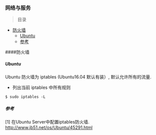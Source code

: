 ### 网络与服务

> 目录
* [防火墙](#防火墙)
    * [Ubuntu](#ubuntu)
    * [参考](#参考)

####防火墙

##### Ubuntu

Ubuntu 防火墙为 iptables (Ubuntu16.04 默认有装）, 默认允许所有的流量.

* 列出当前 iptables 中所有规则
```
$ sudo iptables -L
```

##### 参考
[1] 在Ubuntu Server中配置iptables防火墙. http://www.jb51.net/os/Ubuntu/45291.html
